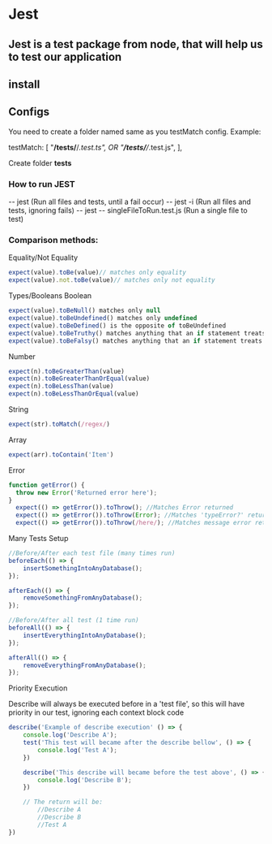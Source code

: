 # Jest

## Jest is a test package from node, that will help us to test our application

## install


## Configs
You need to create a folder named same as you testMatch config. Example:

testMatch: [
    "**/__tests__/**/*.test.ts", 
    OR
    "**/__tests__/**/*.test.js",
],

Create folder __tests__


### How to run JEST
-- jest (Run all files and tests, until a fail occur)
-- jest -i (Run all files and tests, ignoring fails)
-- jest -- singleFileToRun.test.js (Run a single file to test)

### Comparison methods:
Equality/Not Equality
```js
expect(value).toBe(value)// matches only equality
expect(value).not.toBe(value)// matches only not equality
```

Types/Booleans
Boolean
```js
expect(value).toBeNull() matches only null
expect(value).toBeUndefined() matches only undefined
expect(value).toBeDefined() is the opposite of toBeUndefined
expect(value).toBeTruthy() matches anything that an if statement treats as true
expect(value).toBeFalsy() matches anything that an if statement treats as false
```

Number
```js
expect(n).toBeGreaterThan(value)
expect(n).toBeGreaterThanOrEqual(value)
expect(n).toBeLessThan(value)
expect(n).toBeLessThanOrEqual(value)
```

String
```js
expect(str).toMatch(/regex/)
```

Array
```js
expect(arr).toContain('Item')
```

Error
```js
function getError() {
  throw new Error('Returned error here');
}
  expect(() => getError()).toThrow(); //Matches Error returned
  expect(() => getError()).toThrow(Error); //Matches 'typeError?' returned
  expect(() => getError()).toThrow(/here/); //Matches message error returned
```


Many Tests Setup
```js
//Before/After each test file (many times run)
beforeEach(() => {
    insertSomethingIntoAnyDatabase();
});

afterEach(() => {
    removeSomethingFromAnyDatabase();
});
```

```js
//Before/After all test (1 time run)
beforeAll(() => {
    insertEverythingIntoAnyDatabase();
});

afterAll(() => {
    removeEverythingFromAnyDatabase();
});
```

Priority Execution

Describe will always be executed before in a 'test file', so this will have priority in our test, ignoring each context block code

```js
describe('Example of describe execution' () => {
    console.log('Describe A');
    test('This test will became after the describe bellow', () => {
        console.log('Test A');
    })

    describe('This describe will became before the test above', () => {
        console.log('Describe B');
    })

    // The return will be:
        //Describe A
        //Describe B
        //Test A
})
```
```js
```
```js
```
```js
```
```js
```
